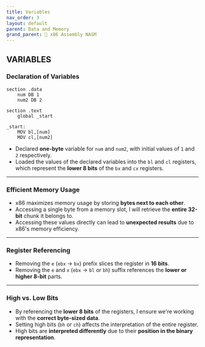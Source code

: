 ```yaml
---
title: Variables
nav_order: 3
layout: default
parent: Data and Memory
grand_parent: 🔲 x86 Assembly NASM
---
```

    
## **VARIABLES**

### **Declaration of Variables**
```
section .data
    num DB 1
    num2 DB 2

section .text
    global _start

_start:
    MOV bl,[num]
    MOV cl,[num2]
```
- Declared **one-byte** variable for `num` and `num2`, with initial values of `1` and `2` respectively.
- Loaded the values of the declared variables into the `bl` and `cl` registers, which represent the **lower 8 bits** of the `bx` and `cx` registers.

----

### **Efficient Memory Usage**
- x86 maximizes memory usage by storing **bytes next to each other**.
- Accessing a single byte from a memory slot, I will retrieve the **entire 32-bit** chunk it belongs to.
- Accessing these values directly can lead to **unexpected results** due to x86's memory efficiency.

----

### **Register Referencing**
- Removing the `e` (`ebx` -> `bx`) prefix slices the register in **16 bits**.
- Removing the `e` and `x` (`ebx` -> `bl` or `bh`) suffix references the **lower or higher 8-bit** parts.

----

### **High vs. Low Bits**
- By referencing the **lower 8 bits** of the registers, I ensure we're working with the **correct byte-sized data**.
- Setting high bits (`bh` or `ch`) affects the interpretation of the entire register.
- High bits are **interpreted differently** due to their **position in the binary representation**.
